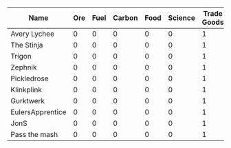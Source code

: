 | Name             | Ore | Fuel | Carbon | Food | Science | Trade Goods | Proposal Vouchers|
|------------------|-----|------|--------|------|---------|-------------|------------------|
| Avery Lychee     | 0   | 0    | 0      | 0    | 0       | 1           | 3                |
| The Stinja       | 0   | 0    | 0      | 0    | 0       | 1           | 0                |
| Trigon           | 0   | 0    | 0      | 0    | 0       | 1           | 0                |
| Zephnik          | 0   | 0    | 0      | 0    | 0       | 1           | 3                |
| Pickledrose      | 0   | 0    | 0      | 0    | 0       | 1           | 3                |
| Klinkplink       | 0   | 0    | 0      | 0    | 0       | 1           | 3                |
| Gurktwerk        | 0   | 0    | 0      | 0    | 0       | 1           | 3                |
| EulersApprentice | 0   | 0    | 0      | 0    | 0       | 1           | 3                |
| JonS             | 0   | 0    | 0      | 0    | 0       | 1           | 3                |
| Pass the mash    | 0   | 0    | 0      | 0    | 0       | 1           | 3                |

